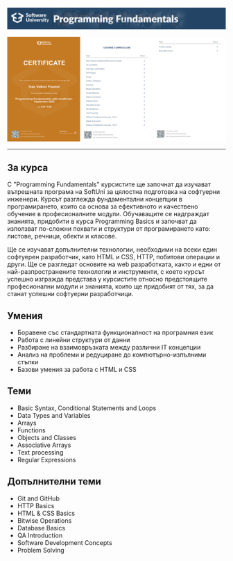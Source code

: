 ![ProgrammingFundamentals-JS](https://github.com/BoykoPetevBoev/JS-Fundamentals-May-2019/blob/master/_README/ProgrammingFundamentals.jpg)

![Image Not Found](https://github.com/ivan9paunov/SoftUni-Software-Engineering/blob/main/ProgrammingFundamentals-JS/Programming%20Fundamentals%20with%20JavaScript%20-%20September%202023%20-%20Certificate.jpeg
)

---

## За курса

С "Programming Fundamentals" курсистите ще започнат да изучават вътрешната програма на SoftUni за цялостна подготовка на софтуерни инженери. Курсът разглежда фундаментални концепции в програмирането, които са основа за ефективното и качествено обучение в професионалните модули. Обучаващите се надграждат знанията, придобити в курса Programming Basics и започват да използват по-сложни похвати и структури от програмирането като: листове, речници, обекти и класове.

Ще се изучават допълнителни технологии, необходими на всеки един софтуерен разработчик, като HTML и CSS, HTTP, побитови операции и други. Ще се разгледат основите на web разработката, както и едни от най-разпространените технологии и инструменти, с което курсът успешно изгражда представа у курсистите относно предстоящите професионални модули и знанията, които ще придобият от тях, за да станат успешни софтуерни разработчици.

## Умения

- Боравене със стандартната функционалност на програмния език
- Работа с линейни структури от данни
- Разбиране на взаимовръзката между различни IT концепции
- Анализ на проблеми и редуциране до компютърно-изпълними стъпки
- Базови умения за работа с HTML и CSS

## Теми

- Basic Syntax, Conditional Statements and Loops
- Data Types and Variables
- Arrays
- Functions
- Objects and Classes
- Associative Arrays
- Text processing
- Regular Expressions

## Допълнителни теми

- Git and GitHub
- HTTP Basics
- HTML & CSS Basics
- Bitwise Operations
- Database Basics
- QA Introduction
- Software Development Concepts
- Problem Solving